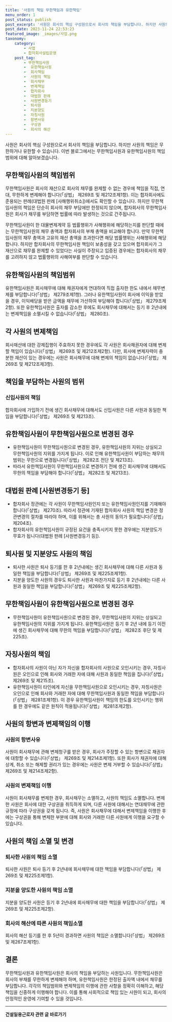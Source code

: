 ```yaml
---
title: '사원의 책임 무한책임과 유한책임'
menu_order: 1
post_status: publish
post_excerpt: '사원은 회사의 핵심 구성원으로서 회사의 책임을 부담합니다. 하지만 사원의 책임은 무한하거나 유한할 수 있습니다. 이번 블로그에서는 무한책임사원과 유한책임사원의 책임범위에 대해 알아보겠습니다.'
post_date: 2023-11-24 22:53:23
featured_image: _images/사업.png
taxonomy:
    category:
        - 사업
        - 합자회사설립운영
    post_tag:
        - 무한책임사원
        -  유한책임사원
        -  회사책임
        -  사원의 책임
        -  회사채무
        -  변제책임
        -  합자회사
        -  대법원 판례
        -  사원변경등기
        -  퇴사원
        -  지분양도
        -  자칭사원
        -  항변사유
        -  구상권
        -  회사의 해산
---
```



사원은 회사의 핵심 구성원으로서 회사의 책임을 부담합니다. 하지만 사원의 책임은 무한하거나 유한할 수 있습니다. 이번 블로그에서는 무한책임사원과 유한책임사원의 책임범위에 대해 알아보겠습니다.

## 무한책임사원의 책임범위
무한책임사원은 회사의 재산으로 회사의 채무를 완제할 수 없는 경우에 책임을 직접, 연대, 무한하게 변제해야 합니다(「상법」 제269조 및 제212조제1항). 이는 합자회사에도 준용되는 판례(대법원 판례 [사해행위취소])에서도 확인할 수 있습니다. 하지만 무한책임사원의 책임은 단순히 회사의 채무 부담에만 한정되지 않으며, 합자회사의 무한책임사원은 회사가 채무를 부담하면 법률에 따라 발생하는 것으로 간주됩니다.

무한책임사원이 한 대물변제계약 등 법률행위가 사해행위에 해당하는지를 판단할 때에는 무한책임사원의 채무 총액과 합자회사의 부채 총액을 비교해야 합니다. 만약 무한책임사원의 채무 총액과 고유의 재산 총액을 초과한다면 해당 법률행위는 사해행위에 해당합니다. 하지만 합자회사의 무한책임사원 책임이 보충성을 갖고 있으며 합자회사가 그 재산으로 채무를 완제할 수 있었다는 사실이 주장되고 입증된 경우에는 합자회사의 채무를 고려하지 않고 법률행위의 사해여부를 판단할 수 있습니다.

## 유한책임사원의 책임범위
유한책임사원은 회사채무에 대해 채권자에게 연대하여 직접 출자한 한도 내에서 채무변제를 부담합니다(「상법」 제279조제1항). 그러나 유한책임사원이 회사에 이익을 받았을 경우, 이익배당을 받은 금액을 채무에 가산하여 부담해야 합니다(「상법」 제279조제2항). 또한 유한책임사원은 출자를 감소한 후에도 회사채무에 대해서는 등기 후 2년내에는 변제책임을 소멸시킬 수 없습니다(「상법」 제280조).

## 각 사원의 변제책임
회사재산에 대한 강제집행이 주효하지 못한 경우에도 각 사원은 회사채권자에 대해 변제할 책임이 있습니다(「상법」 제269조 및 제212조제2항). 다만, 회사에 변제자력이 충분한 재산이 있는 경우에는 사원은 회사채무에 대해 변제의 책임이 없습니다(「상법」 제269조 및 제212조제3항).

## 책임을 부담하는 사원의 범위
### 신입사원의 책임
합자회사에 가입하기 전에 생긴 회사채무에 대해서도 신입사원은 다른 사원과 동일한 책임을 부담합니다(「상법」 제269조 및 제213조).

## 유한책임사원이 무한책임사원으로 변경된 경우
- 유한책임사원이 무한책임사원으로 변경된 경우, 유한책임사원의 지위는 상실되고 무한책임사원의 지위를 가지게 됩니다. 이로 인해 유한책임사원이 부담하는 채무의 범위는 무한으로 변경됩니다(「상법」 제282조 전단 및 제213조).
- 따라서 유한책임사원이 무한책임사원으로 변경하기 전에 생긴 회사채무에 대해서도 무한의 책임을 부담해야 합니다(「상법」 제282조 및 제213조).

## 대법원 판례 [사원변경등기 등]
- 합자회사 정관에는 각 사원이 무한책임사원인지 또는 유한책임사원인지를 기재해야 합니다(「상법」 제270조). 따라서 정관에 기재된 합자회사 사원의 책임 변경은 정관변경의 절차를 따라야 하며, 이를 위해서는 총 사원의 동의가 필요합니다(「상법」 제204조).
- 합자회사의 유한책임사원이 규정된 요건을 충족시키지 못한 경우에는 지분양도가 무효가 됩니다(대법원 판례 [사원변경등기 등]).

## 퇴사원 및 지분양도 사원의 책임
- 퇴사한 사원은 퇴사 등기를 한 후 2년내에는 생긴 회사채무에 대해 다른 사원과 동일한 책임을 부담합니다(「상법」 제269조 및 제225조제1항).
- 지분을 양도한 사원의 경우도 퇴사한 사원과 마찬가지로 등기 후 2년내에는 다른 사원과 동일한 책임을 부담합니다(「상법」 제269조 및 제225조제2항).

## 무한책임사원이 유한책임사원으로 변경된 경우
- 무한책임사원이 유한책임사원으로 변경된 경우, 무한책임사원의 지위는 상실되고 유한책임사원의 지위를 가지게 됩니다. 유한책임사원은 등기 후 2년 내에 등기 이전에 생긴 회사채무에 대해 무한의 책임을 부담합니다(「상법」 제282조 후단 및 제225조).

## 자칭사원의 책임
- 합자회사의 사원이 아닌 자가 자신을 합자회사의 사원으로 오인시키는 경우, 자칭사원은 오인으로 인해 회사와 거래한 자에 대해 사원과 동일한 책임을 집니다(「상법」 제269조 및 제215조).
- 유한책임사원이 타인에게 자신을 무한책임사원으로 오인시키는 경우, 자칭사원은 오인으로 인해 회사와 거래한 자에 대해 무한책임사원과 동일한 책임을 부담합니다(「상법」 제281조제1항). 이 경우 유한책임사원이 책임의 한도를 오인시키는 행위를 한 경우에도 같은 원칙이 적용됩니다(「상법」 제281조제2항).

## 사원의 항변과 변제책임의 이행
### 사원의 항변사유
사원이 회사채무에 관해 변제청구를 받은 경우, 회사가 주장할 수 있는 항변으로 채권자에 대항할 수 있습니다(「상법」 제269조 및 제214조제1항). 또한 회사가 채권자에 대해 상계, 취소 또는 해제할 권리가 있는 경우에는 사원은 변제 거부할 수 있습니다(「상법」 제269조 및 제214조제2항).

### 사원의 변제책임 이행
사원이 회사채무를 변제한 경우, 회사채무는 소멸하고, 사원의 책임도 소멸합니다. 변제한 사원은 회사에 대한 구상권을 취득하게 되며, 다른 사원에 대해서는 연대채무에 관한 규정에 따라 구상권을 갖게 됩니다. 즉, 사원은 회사채무에 대해서 변제책임을 이행한 후에는 구상권을 통해 변제한 부분에 대해 회사와 거래한 다른 사원에게 이행을 요구할 수 있습니다.

## 사원의 책임 소멸 및 변경
### 퇴사한 사원의 책임 소멸
퇴사한 사원은 퇴사 등기 후 2년내에 회사채무에 대한 책임을 부담합니다(「상법」 제269조 및 제225조제1항).

### 지분을 양도한 사원의 책임 소멸
지분을 양도한 사원은 등기 후 2년내에 회사채무에 대한 책임을 부담합니다(「상법」 제269조 및 제225조제2항).

### 회사의 해산에 따른 사원의 책임소멸
회사의 해산 등기를 한 후 5년이 경과하면 사원의 책임은 소멸합니다(「상법」 제269조 및 제267조제1항).

## 결론
무한책임사원과 유한책임사원은 회사의 책임을 부담하는 사원입니다. 무한책임사원은 회사의 부채를 무한하게 변제해야 하며, 유한책임사원은 한정된 출자액 내에서 채무를 부담합니다. 각각의 책임범위와 변제책임의 이행에 관한 사항을 정확히 이해하고, 해당 책임을 신중하게 이행해야 합니다. 이를 통해 사회적으로 책임 있는 사원이 되고, 회사의 안정적인 운영에 기여할 수 있을 것입니다.
<!-- wp:separator -->
<hr class="wp-block-separator has-alpha-channel-opacity"/>
<!-- /wp:separator -->

<!-- wp:group {"backgroundColor":"base","layout":{"type":"constrained"}} -->
<div class="wp-block-group has-base-background-color has-background"><!-- wp:paragraph {"align":"center","fontSize":"medium"} -->
<p class="has-text-align-center has-large-font-size"><strong>건설일용근로자 관련 글 바로가기</strong></p>
<!-- /wp:paragraph -->


<!-- wp:latest-posts
{"categories":[{"id":9606,"count":19,"description":"","link":"https://uknowlaw.com/category/%ea%b1%b4%ec%84%a4%ec%9d%bc%ec%9a%a9%ea%b7%bc%eb%a1%9c%ec%9e%90/","name":"건설일용근로자","slug":"건설일용근로자","taxonomy":"category","parent":0,"meta":[],"_links":{"self":[{"href":"https://uknowlaw.com/wp-json/wp/v2/categories/9606"}],"collection":[{"href":"https://uknowlaw.com/wp-json/wp/v2/categories"}],"about":[{"href":"https://uknowlaw.com/wp-json/wp/v2/taxonomies/category"}],"wp:post_type":[{"href":"https://uknowlaw.com/wp-json/wp/v2/posts?categories=9606"}],"curies":[{"name":"wp","href":"https://api.w.org/{rel}","templated":true}]}}],"postsToShow":100,"excerptLength":28,"postLayout":"grid","columns":2,"featuredImageAlign":"left","featuredImageSizeSlug":"large","fontSize":"small"} /--></div>
<!-- /wp:group -->